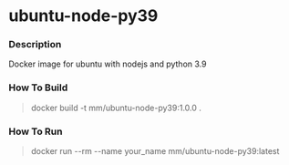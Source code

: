 ubuntu-node-py39
=====================

### Description
Docker image for ubuntu with nodejs and python 3.9

### How To Build
> docker build -t mm/ubuntu-node-py39:1.0.0 .

### How To Run
> docker run --rm --name your_name mm/ubuntu-node-py39:latest
